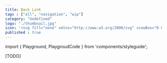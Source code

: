 ```yaml
---
title: Back Link
tags : ["all", "navigation", "wip"]
category: "Undefined"
logo: "./thumbnail.jpg"
icon: '<svg fill="none" xmlns="http://www.w3.org/2000/svg" viewBox="0 0 260 180"><rect x="10" y="68" width="240" height="44" fill="var(--color-contrast-lower)"></rect><rect x="51" y="87" width="32" height="6" fill="var(--color-contrast-high)"></rect><rect x="45" y="110" width="44" height="2" fill="var(--color-primary)"></rect><rect x="93" y="87" width="32" height="6" fill="var(--color-contrast-medium)"></rect><rect x="135" y="87" width="32" height="6" fill="var(--color-contrast-medium)"></rect><rect x="177" y="87" width="32" height="6" fill="var(--color-contrast-medium)"></rect></svg>'
published : true
---
```

import { Playground, PlaygroudCode } from 'components/styleguide';

[TODO]
